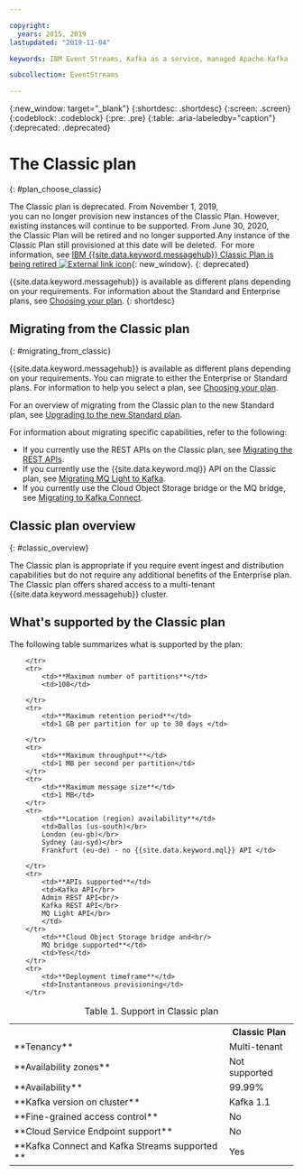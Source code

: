 ```yaml
---

copyright:
  years: 2015, 2019
lastupdated: "2019-11-04"

keywords: IBM Event Streams, Kafka as a service, managed Apache Kafka

subcollection: EventStreams

---
```


{:new_window: target="_blank"}
{:shortdesc: .shortdesc}
{:screen: .screen}
{:codeblock: .codeblock}
{:pre: .pre}
{:table: .aria-labeledby="caption"}
{:deprecated: .deprecated}

# The Classic plan 
{: #plan_choose_classic}

The Classic plan is deprecated. From November 1, 2019, you can no longer provision new instances of the Classic Plan. However, existing instances will continue to be supported.
From June 30, 2020, the Classic Plan will be retired and no longer supported.Any instance of the Classic Plan still provisioned at this date will be deleted. 
For more information, see 
[IBM {{site.data.keyword.messagehub}} Classic Plan is being retired ![External link icon](../../icons/launch-glyph.svg "External link icon")](https://www.ibm.com/cloud/blog/announcements/ibm-event-streams-classic-plan-is-being-retired){: new_window}.
{: deprecated}

{{site.data.keyword.messagehub}} is available as different plans depending on your requirements. For information about the Standard and Enterprise plans, see [Choosing your plan](/docs/EventStreams?topic=EventStreams-plan_choose#plan_choose).
{: shortdesc}
 

## Migrating from the Classic plan
{: #migrating_from_classic}

{{site.data.keyword.messagehub}} is available as different plans depending on your requirements. You can migrate to either the Enterprise or Standard plans. For information to help you select a plan, see [Choosing your plan](/docs/EventStreams?topic=EventStreams-plan_choose#plan_choose).

For an overview of migrating from the Classic plan to the new Standard plan, see [Upgrading to the new Standard plan](/docs/EventStreams?topic=EventStreams-migrate_classic_plan).

For information about migrating specific capabilities, refer to the following: 
* If you currently use the REST APIs on the Classic plan, see [Migrating the REST APIs](/docs/EventStreams?topic=EventStreams-migrate_rest_apis).
* If you currently use the {{site.data.keyword.mql}} API on the Classic plan, see [Migrating MQ Light to Kafka](/docs/EventStreams?topic=EventStreams-migrate_mqlight).
* If you currently use the Cloud Object Storage bridge or the MQ bridge, see [Migrating to Kafka Connect](/docs/EventStreams?topic=EventStreams-migrate_bridges).

## Classic plan overview
{: #classic_overview}

The Classic plan is appropriate if you require event ingest and distribution capabilities but do not require any additional benefits of the Enterprise plan. The Classic plan offers shared access to a multi-tenant {{site.data.keyword.messagehub}} cluster.


## What's supported by the Classic plan

The following table summarizes what is supported by the plan:

<table>
    <caption>Table 1. Support in Classic plan</caption>
      <tr>
	        <th></th>
		    <th>Classic Plan</th>
        </tr>
		<tr>
			<td>**Tenancy**</td>
			<td>Multi-tenant </td>
		</tr>
        <tr>
			<td>**Availability zones**</td>
			<td>Not supported</td>
		</tr>
        <tr>
			<td>**Availability**</td>
			<td>99.99%</td>
		</tr>
	  		<tr>
			<td>**Kafka version on cluster**</td>
			<td>Kafka 1.1</td>
		</tr>
		<tr>
			<td>**Fine-grained access control**</td>
			<td>No</td>
		</tr>
				<tr>
			<td>**Cloud Service Endpoint support**</td>
			<td>No</td>
		</tr>
		<tr>
			<td>**Kafka Connect and Kafka Streams supported **</td>
			<td>Yes</td>

		</tr>
		<tr>
			<td>**Maximum number of partitions**</td>
			<td>100</td>

		</tr>
		<tr>
			<td>**Maximum retention period**</td>
			<td>1 GB per partition for up to 30 days </td>

		</tr>
		<tr>
			<td>**Maximum throughput**</td>
			<td>1 MB per second per partition</td>
		</tr>
		<tr>
			<td>**Maximum message size**</td>
			<td>1 MB</td>
		</tr>
		<tr>
			<td>**Location (region) availability**</td>
			<td>Dallas (us-south)</br>
			London (eu-gb)</br>
			Sydney (au-syd)</br>
			Frankfurt (eu-de) - no {{site.data.keyword.mql}} API </td>

		</tr>
		<tr>
     	    <td>**APIs supported**</td>
			<td>Kafka API</br>
			Admin REST API<br/>
			Kafka REST API</br>
			MQ Light API</br>
		    </td>
		</tr>
			<td>**Cloud Object Storage bridge and<br/>
			MQ bridge supported**</td>
			<td>Yes</td>
		</tr>
		<tr>
			<td>**Deployment timeframe**</td>
			<td>Instantaneous provisioning</td>
		</tr>

</table>

